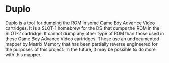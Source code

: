 Duplo
=====

Duplo is a tool for dumping the ROM in some Game Boy Advance Video cartridges. It is a SLOT-1 homebrew for the DS that dumps the ROM in the SLOT-2 cartridge. It cannot dump any other type of ROM than those used in these Game Boy Advance Video cartridges. These use an undocumented mapper by Matrix Memory that has been partially reverse engineered for the purposes of this project. In the future, it may be possible to do more with this mapper.
